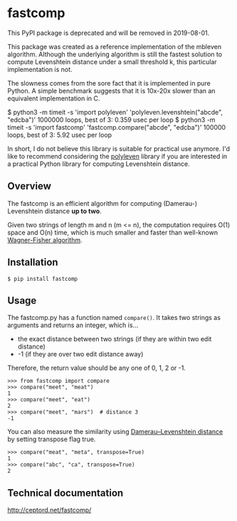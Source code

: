 fastcomp
========

This PyPI package is deprecated and will be removed in 2019-08-01.

This package was created as a reference implementation of the mbleven
algorithm. Although the underlying algorithm is still the fastest
solution to compute Levenshtein distance under a small threshold k,
this particular implementation is not.

The slowness comes from the sore fact that it is implemented in pure
Python. A simple benchmark suggests that it is 10x-20x slower than an
equivalent implementation in C.

   $ python3 -m timeit -s 'import polyleven' 'polyleven.levenshtein("abcde", "edcba")'
   1000000 loops, best of 3: 0.359 usec per loop
   $ python3 -m timeit -s 'import fastcomp' 'fastcomp.compare("abcde", "edcba")'
   100000 loops, best of 3: 5.92 usec per loop

In short, I do not believe this library is suitable for practical use
anymore. I'd like to recommend considering the [polyleven](https://github.com/fujimotos/polyleven) library if you
are interested in a practical Python library for computing Levenshtein
distance.

Overview
--------

The fastcomp is an efficient algorithm for computing (Damerau-)
Levenshtein distance **up to two**.

Given two strings of length m and n (m <= n), the
computation requires O(1) space and O(n) time, which is
much smaller and faster than well-known [Wagner-Fisher
algorithm](https://en.wikipedia.org/wiki/Wagner%E2%80%93Fischer_algorithm).

Installation
------------

    $ pip install fastcomp

Usage
-----

The fastcomp.py has a function named `compare()`. It takes two strings as
arguments and returns an integer, which is...

* the exact distance between two strings (if they are within two edit
  distance)
* -1 (if they are over two edit distance away)

Therefore, the return value should be any one of 0, 1, 2 or -1.

```
>>> from fastcomp import compare
>>> compare("meet", "meat")
1
>>> compare("meet", "eat")
2
>>> compare("meet", "mars")  # distance 3
-1
```

You can also measure the similarity using [Damerau–Levenshtein 
distance](https://en.wikipedia.org/wiki/Damerau%E2%80%93Levenshtein_distance)
by setting transpose flag true.

```
>>> compare("meat", "meta", transpose=True)
1
>>> compare("abc", "ca", transpose=True)
2
```

Technical documentation
-----------------------

http://ceptord.net/fastcomp/
